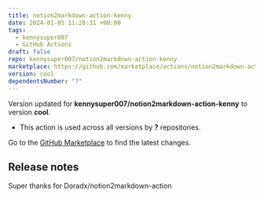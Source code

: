 ```yaml
---
title: notion2markdown-action-kenny
date: 2024-01-05 11:20:31 +00:00
tags:
  - kennysuper007
  - GitHub Actions
draft: false
repo: kennysuper007/notion2markdown-action-kenny
marketplace: https://github.com/marketplace/actions/notion2markdown-action-kenny
version: cool
dependentsNumber: "?"
---
```



Version updated for **kennysuper007/notion2markdown-action-kenny** to version **cool**.
- This action is used across all versions by **?** repositories.

Go to the [GitHub Marketplace](https://github.com/marketplace/actions/notion2markdown-action-kenny) to find the latest changes.

## Release notes

Super thanks for Doradx/notion2markdown-action
